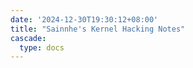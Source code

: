 ```yaml
---
date: '2024-12-30T19:30:12+08:00'
title: "Sainnhe's Kernel Hacking Notes"
cascade:
  type: docs
---
```

